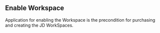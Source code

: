 ## Enable Workspace
Application for enabling the Workspace is the precondition for purchasing and creating the JD WorkSpaces.<br>
